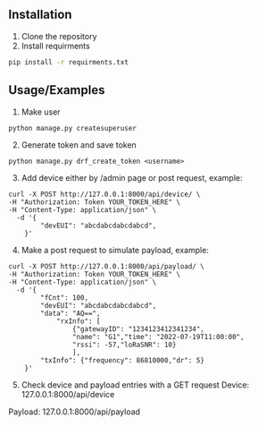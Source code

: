 


## Installation

1. Clone the repository
2. Install requirments
```bash
pip install -r requirments.txt
```




    
## Usage/Examples
1. Make user
```
python manage.py createsuperuser 
```
2. Generate token and save token
```
python manage.py drf_create_token <username>
```
3. Add device either by /admin page or post request, example:
```
curl -X POST http://127.0.0.1:8000/api/device/ \
-H "Authorization: Token YOUR_TOKEN_HERE" \
-H "Content-Type: application/json" \
  -d '{ 
        "devEUI": "abcdabcdabcdabcd", 
    }' 
```
4. Make a post request to simulate payload, example:
```
curl -X POST http://127.0.0.1:8000/api/payload/ \
-H "Authorization: Token YOUR_TOKEN_HERE" \
-H "Content-Type: application/json" \
  -d '{ 
        "fCnt": 100, 
        "devEUI": "abcdabcdabcdabcd", 
        "data": "AQ==", 
            "rxInfo": [ 
                {"gatewayID": "1234123412341234", 
                "name": "G1","time": "2022-07-19T11:00:00", 
                "rssi": -57,"loRaSNR": 10} 
                ], 
        "txInfo": {"frequency": 86810000,"dr": 5} 
    }' 

```
5. Check device and payload entries with a GET request
Device: 127.0.0.1:8000/api/device 

Payload: 127.0.0.1:8000/api/payload
